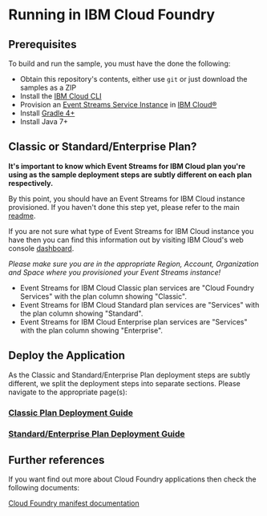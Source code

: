 
# Running in IBM Cloud Foundry

## Prerequisites
To build and run the sample, you must have the done the following:

* Obtain this repository's contents, either use `git` or just download the samples as a ZIP
* Install the [IBM Cloud CLI](https://cloud.ibm.com/docs/cli?topic=cloud-cli-install-ibmcloud-cli)
* Provision an [Event Streams Service Instance](https://cloud.ibm.com/catalog/services/event-streams) in [IBM Cloud®](https://cloud.ibm.com/)
* Install [Gradle 4+](https://gradle.org/)
* Install Java 7+

## Classic or Standard/Enterprise Plan?

**It's important to know which Event Streams for IBM Cloud plan you're using as the sample deployment steps are subtly different on each plan respectively.**

By this point, you should have an Event Streams for IBM Cloud instance provisioned. If you haven't done this step yet, please refer to the main [readme](../README.md).

If you are not sure what type of Event Streams for IBM Cloud instance you have then you can find this information out by visiting IBM Cloud's web console [dashboard](https://cloud.ibm.com/resources).

*Please make sure you are in the appropriate Region, Account, Organization and Space where you provisioned your Event Streams instance!*

* Event Streams for IBM Cloud Classic plan services are "Cloud Foundry Services" with the plan column showing "Classic".
* Event Streams for IBM Cloud Standard plan services are "Services" with the plan column showing "Standard".
* Event Streams for IBM Cloud Enterprise plan services are "Services" with the plan column showing "Enterprise".


## Deploy the Application

As the Classic and Standard/Enterprise Plan deployment steps are subtly different, we split the deployment steps into separate sections. Please navigate to the appropriate page(s):

### [Classic Plan Deployment Guide](CF_Classic_Plan.md)

### [Standard/Enterprise Plan Deployment Guide](CF_Standard_Enterprise_Plan.md)


## Further references

If you want find out more about Cloud Foundry applications then check the following documents:

[Cloud Foundry manifest documentation](http://docs.cloudfoundry.org/devguide/deploy-apps/manifest.html)






